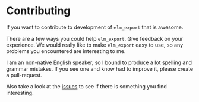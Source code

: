 # Contributing
If you want to contribute to development of `elm_export` that is awesome.

There are a few ways you could help `elm_export`. Give feedback on your
experience. We would really like to make `elm_export` easy to use, so any
problems you encountered are interesting to me.

I am an non-native English speaker, so I bound to produce a lot spelling and
grammar mistakes. If you see one and know had to improve it, please create a
pull-request. 

Also take a look at the [issues][] to see if there is something you find
interesting. 

[issues]: https://github.com/mijnadres/elm_export/issues
